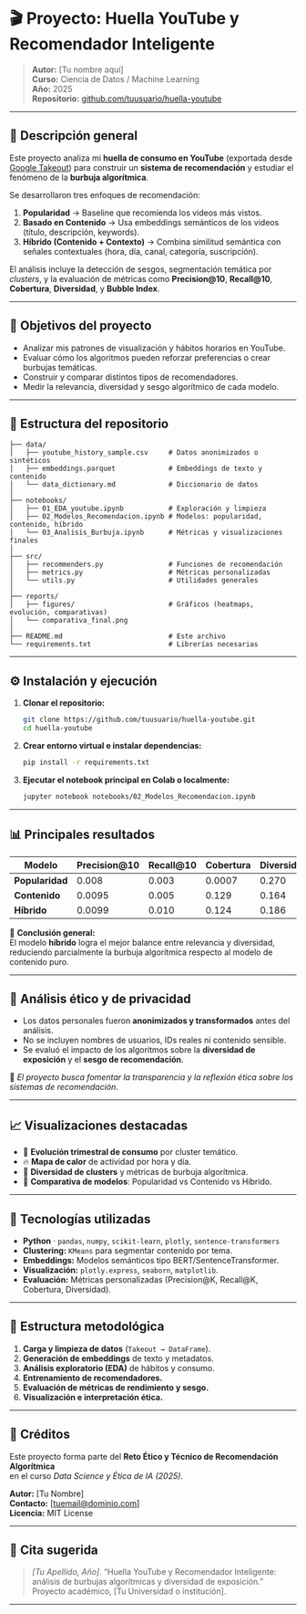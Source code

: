 # 🎬 Proyecto: Huella YouTube y Recomendador Inteligente

> **Autor:** [Tu nombre aquí]  
> **Curso:** Ciencia de Datos / Machine Learning  
> **Año:** 2025  
> **Repositorio:** [github.com/tuusuario/huella-youtube](#)

---

## 🧠 Descripción general

Este proyecto analiza mi **huella de consumo en YouTube** (exportada desde [Google Takeout](https://takeout.google.com/)) para construir un **sistema de recomendación** y estudiar el fenómeno de la **burbuja algorítmica**.

Se desarrollaron tres enfoques de recomendación:
1. **Popularidad** → Baseline que recomienda los videos más vistos.
2. **Basado en Contenido** → Usa embeddings semánticos de los videos (título, descripción, keywords).
3. **Híbrido (Contenido + Contexto)** → Combina similitud semántica con señales contextuales (hora, día, canal, categoría, suscripción).

El análisis incluye la detección de sesgos, segmentación temática por *clusters*, y la evaluación de métricas como **Precision@10**, **Recall@10**, **Cobertura**, **Diversidad**, y **Bubble Index**.

---

## 🚀 Objetivos del proyecto

- Analizar mis patrones de visualización y hábitos horarios en YouTube.  
- Evaluar cómo los algoritmos pueden reforzar preferencias o crear burbujas temáticas.  
- Construir y comparar distintos tipos de recomendadores.  
- Medir la relevancia, diversidad y sesgo algorítmico de cada modelo.

---

## 🧩 Estructura del repositorio

```
├── data/
│   ├── youtube_history_sample.csv     # Datos anonimizados o sintéticos
│   ├── embeddings.parquet             # Embeddings de texto y contenido
│   └── data_dictionary.md             # Diccionario de datos
│
├── notebooks/
│   ├── 01_EDA_youtube.ipynb           # Exploración y limpieza
│   ├── 02_Modelos_Recomendacion.ipynb # Modelos: popularidad, contenido, híbrido
│   └── 03_Analisis_Burbuja.ipynb      # Métricas y visualizaciones finales
│
├── src/
│   ├── recommenders.py                # Funciones de recomendación
│   ├── metrics.py                     # Métricas personalizadas
│   └── utils.py                       # Utilidades generales
│
├── reports/
│   ├── figures/                       # Gráficos (heatmaps, evolución, comparativas)
│   └── comparativa_final.png
│
├── README.md                          # Este archivo
└── requirements.txt                   # Librerías necesarias
```

---

## ⚙️ Instalación y ejecución

1. **Clonar el repositorio:**
   ```bash
   git clone https://github.com/tuusuario/huella-youtube.git
   cd huella-youtube
   ```

2. **Crear entorno virtual e instalar dependencias:**
   ```bash
   pip install -r requirements.txt
   ```

3. **Ejecutar el notebook principal en Colab o localmente:**
   ```bash
   jupyter notebook notebooks/02_Modelos_Recomendacion.ipynb
   ```

---

## 📊 Principales resultados

| Modelo | Precision@10 | Recall@10 | Cobertura | Diversidad | BubbleIndex |
|---------|---------------|-----------|------------|-------------|-------------|
| **Popularidad** | 0.008 | 0.003 | 0.0007 | 0.270 | 0.105 |
| **Contenido** | 0.0095 | 0.005 | 0.129 | 0.164 | 0.871 |
| **Híbrido** | 0.0099 | 0.010 | 0.124 | 0.186 | 0.817 |

🔹 **Conclusión general:**  
El modelo **híbrido** logra el mejor balance entre relevancia y diversidad, reduciendo parcialmente la burbuja algorítmica respecto al modelo de contenido puro.

---

## 🧭 Análisis ético y de privacidad

- Los datos personales fueron **anonimizados y transformados** antes del análisis.  
- No se incluyen nombres de usuarios, IDs reales ni contenido sensible.  
- Se evaluó el impacto de los algoritmos sobre la **diversidad de exposición** y el **sesgo de recomendación**.

📌 *El proyecto busca fomentar la transparencia y la reflexión ética sobre los sistemas de recomendación.*

---

## 📈 Visualizaciones destacadas

- 📅 **Evolución trimestral de consumo** por cluster temático.  
- 🔥 **Mapa de calor** de actividad por hora y día.  
- 🧩 **Diversidad de clusters** y métricas de burbuja algorítmica.  
- 🎯 **Comparativa de modelos**: Popularidad vs Contenido vs Híbrido.

---

## 🧮 Tecnologías utilizadas

- **Python** · `pandas`, `numpy`, `scikit-learn`, `plotly`, `sentence-transformers`  
- **Clustering:** `KMeans` para segmentar contenido por tema.  
- **Embeddings:** Modelos semánticos tipo BERT/SentenceTransformer.  
- **Visualización:** `plotly.express`, `seaborn`, `matplotlib`.  
- **Evaluación:** Métricas personalizadas (Precision@K, Recall@K, Cobertura, Diversidad).

---

## 🧩 Estructura metodológica

1. **Carga y limpieza de datos** (`Takeout → DataFrame`).  
2. **Generación de embeddings** de texto y metadatos.  
3. **Análisis exploratorio (EDA)** de hábitos y consumo.  
4. **Entrenamiento de recomendadores.**  
5. **Evaluación de métricas de rendimiento y sesgo.**  
6. **Visualización e interpretación ética.**

---

## 📜 Créditos

Este proyecto forma parte del **Reto Ético y Técnico de Recomendación Algorítmica**  
en el curso *Data Science y Ética de IA (2025)*.  

**Autor:** [Tu Nombre]  
**Contacto:** [tuemail@dominio.com]  
**Licencia:** MIT License  

---

## 💬 Cita sugerida

> *[Tu Apellido, Año]*. “Huella YouTube y Recomendador Inteligente: análisis de burbujas algorítmicas y diversidad de exposición.”  
> Proyecto académico, [Tu Universidad o institución].

---

